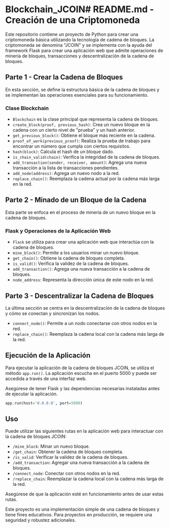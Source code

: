# Blockchain_JCOIN# README.md - Creación de una Criptomoneda

Este repositorio contiene un proyecto de Python para crear una criptomoneda básica utilizando la tecnología de cadena de bloques. La criptomoneda se denomina "JCOIN" y se implementa con la ayuda del framework Flask para crear una aplicación web que admite operaciones de minería de bloques, transacciones y descentralización de la cadena de bloques.

## Parte 1 - Crear la Cadena de Bloques

En esta sección, se define la estructura básica de la cadena de bloques y se implementan las operaciones esenciales para su funcionamiento.

### Clase Blockchain

- `Blockchain` es la clase principal que representa la cadena de bloques.
- `create_block(proof, previous_hash)`: Crea un nuevo bloque en la cadena con un cierto nivel de "prueba" y un hash anterior.
- `get_previous_block()`: Obtiene el bloque más reciente en la cadena.
- `proof_of_work(previous_proof)`: Realiza la prueba de trabajo para encontrar un número que cumpla con ciertos requisitos.
- `hash(block)`: Calcula el hash de un bloque dado.
- `is_chain_valid(chain)`: Verifica la integridad de la cadena de bloques.
- `add_transaction(sender, receiver, amount)`: Agrega una nueva transacción a la lista de transacciones pendientes.
- `add_node(address)`: Agrega un nuevo nodo a la red.
- `replace_chain()`: Reemplaza la cadena actual por la cadena más larga en la red.

## Parte 2 - Minado de un Bloque de la Cadena

Esta parte se enfoca en el proceso de minería de un nuevo bloque en la cadena de bloques.

### Flask y Operaciones de la Aplicación Web

- `Flask` se utiliza para crear una aplicación web que interactúa con la cadena de bloques.
- `mine_block()`: Permite a los usuarios minar un nuevo bloque.
- `get_chain()`: Obtiene la cadena de bloques completa.
- `is_valid()`: Verifica la validez de la cadena de bloques.
- `add_transaction()`: Agrega una nueva transacción a la cadena de bloques.
- `node_address`: Representa la dirección única de este nodo en la red.

## Parte 3 - Descentralizar la Cadena de Bloques

La última sección se centra en la descentralización de la cadena de bloques y cómo se conectan y sincronizan los nodos.

- `connect_node()`: Permite a un nodo conectarse con otros nodos en la red.
- `replace_chain()`: Reemplaza la cadena local con la cadena más larga de la red.

## Ejecución de la Aplicación

Para ejecutar la aplicación de la cadena de bloques JCOIN, se utiliza el método `app.run()`. La aplicación escucha en el puerto 5000 y puede ser accedida a través de una interfaz web.

Asegúrese de tener Flask y las dependencias necesarias instaladas antes de ejecutar la aplicación.

```python
app.run(host='0.0.0.0', port=5000)
```

## Uso

Puede utilizar las siguientes rutas en la aplicación web para interactuar con la cadena de bloques JCOIN:

- `/mine_block`: Minar un nuevo bloque.
- `/get_chain`: Obtener la cadena de bloques completa.
- `/is_valid`: Verificar la validez de la cadena de bloques.
- `/add_transaction`: Agregar una nueva transacción a la cadena de bloques.
- `/connect_node`: Conectar con otros nodos en la red.
- `/replace_chain`: Reemplazar la cadena local con la cadena más larga de la red.

Asegúrese de que la aplicación esté en funcionamiento antes de usar estas rutas.

Este proyecto es una implementación simple de una cadena de bloques y tiene fines educativos. Para proyectos en producción, se requiere una seguridad y robustez adicionales.
